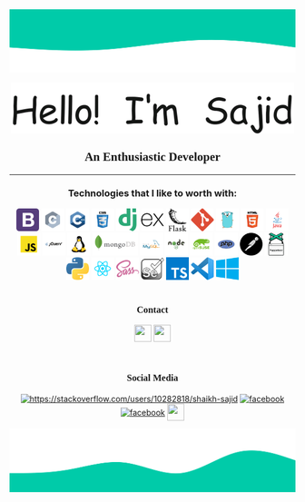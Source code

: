 <img src="https://raw.githubusercontent.com/shaikhsajid1111/shaikhsajid1111/master/upper_wave.svg">
<p align="center">
<img src="https://github.com/shaikhsajid1111/shaikhsajid1111/blob/master/greeting.gif" align="center" >

<h2 align="center" style="font-family: 'Verdana';">An Enthusiastic Developer</h2>
<hr>
<div>
<h3 align="center">Technologies that I like to worth with: </h3></center>

  <center>
    <div align="center">
<img  height="40" src="bootstrap.svg">
<img  height="40" src="c.svg">
<img  height="40" src="cpp.svg">
<img  height="40" src="css.svg">
<img  height="40" src="django.svg">
<img  height="40" src="express.svg">
<img  height="40" src="flask.svg">
<img  height="40" src="git.svg">
<img  height="40" src="golang.svg">
<img  height="40" src="html.svg">
<img  height="40" src="java.svg">
<img  height="40" src="javascript.svg">
<img  height="40" src="jquery.svg">
<img  height="40" src="linux.svg">
<img  height="40" src="mongodb.svg">
<img  height="40" src="mysql.svg">
<img  height="40" src="node.svg">
<img  height="40" src="opensuse.svg">
<img  height="40" src="php.svg">
<img  height="40" src="postman.svg">
<img  height="40" src="puppeteer.svg">
<img  height="40" src="python.svg">
<img  height="40" src="react.svg">
<img  height="40" src="sass.svg">
<img  height="40" src="selenium.svg">
<img  height="40" src="typescript.svg">
<img  height="40" src="vscode.svg">
<img  height="40" src="windows.svg">
      </div>
</center>
</div>
<br>
<h3 align="center" style="font-family: 'Ubuntu';"> Contact </h3>
<p align="center">
<!--gmail-->
<a href="mailto:shaikhsajid11112000@gmail.com"><img src="https://upload.wikimedia.org/wikipedia/commons/7/7e/Gmail_icon_%282020%29.svg" align="center" height="30" width="30" /></a>
<!--gmail ends-->
<!--linkedin starts-->
<a href="https://in.linkedin.com/in/shaikhsajid1111"><img src="https://content.linkedin.com/content/dam/me/business/en-us/amp/brand-site/v2/bg/LI-Bug.svg.original.svg" align="center" height="30" width="30" /></a>
<!--linkedin ends-->
</p>
<br>

<h3 align="center" style="font-family: 'Ubuntu';"> Social Media </h3>
<p align="center">
<a href="https://instagram.com/shaikhsajid1111" target="_blank"><img align="center" src="https://upload.wikimedia.org/wikipedia/commons/1/13/CIS-A2K_Instagram_Icon_%28Pink%29.svg" alt="https://stackoverflow.com/users/10282818/shaikh-sajid" height="30" width="30" /></a>
<a href="https://facebook.com/shaikhsajid1111"><img align="center" src="https://upload.wikimedia.org/wikipedia/commons/5/51/Facebook_f_logo_%282019%29.svg" alt="facebook" height="30" width="30"/></a>
<a href="https://twitter.com/shaikhsajid1111"><img align="center" src="https://seeklogo.net/wp-content/uploads/2016/11/twitter-icon-circle-blue-logo-preview.png" alt="facebook" height="30" width="30" /></a>
<a href="https://dev.to/shaikhsajid1111"><img src="https://d2fltix0v2e0sb.cloudfront.net/dev-rainbow.svg" align="center" height="30" width="30" /></a>

</p>

<img src="https://raw.githubusercontent.com/shaikhsajid1111/shaikhsajid1111/master/lower_wave.svg"/>


